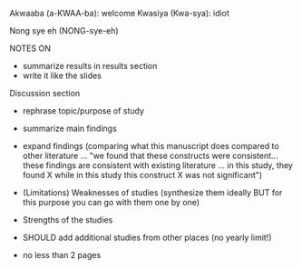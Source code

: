 
Akwaaba (a-KWAA-ba): welcome 
Kwasiya (Kwa-sya): idiot

Nong sye eh (NONG-sye-eh)












NOTES ON 

- summarize results in results section
- write it like the slides

Discussion section
- rephrase topic/purpose of study
- summarize main findings
- expand findings (comparing what this manuscript does compared to other literature ... "we found that these constructs were consistent... these findings are consistent with existing literature ... in this study, they found X while in this study this construct X was not significant")
- (Limitations) Weaknesses of studies (synthesize them ideally BUT for this purpose you can go with them one by one)
- Strengths of the studies

- SHOULD add additional studies from other places (no yearly limit!)
- no less than 2 pages
